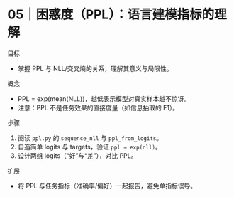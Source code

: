 # 05｜困惑度（PPL）：语言建模指标的理解

目标
- 掌握 PPL 与 NLL/交叉熵的关系，理解其意义与局限性。

概念
- PPL = exp(mean(NLL))，越低表示模型对真实样本越不惊讶。
- 注意：PPL 不是任务效果的直接度量（如信息抽取的 F1）。

步骤
1) 阅读 `ppl.py` 的 `sequence_nll` 与 `ppl_from_logits`。
2) 自造简单 logits 与 targets，验证 `ppl ≈ exp(nll)`。
3) 设计两组 logits（“好”与“差”），对比 PPL。

扩展
- 将 PPL 与任务指标（准确率/偏好）一起报告，避免单指标误导。

